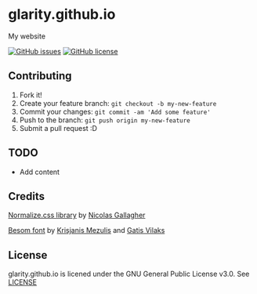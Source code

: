 # glarity.github.io
My website

[![GitHub issues](https://img.shields.io/github/issues/Glarity/glarity.github.io.svg)](https://github.com/Glarity/glarity.github.io/issues)
[![GitHub license](https://img.shields.io/badge/license-AGPL-blue.svg)](https://raw.githubusercontent.com/Glarity/glarity.github.io/master/LICENSE)

## Contributing

1. Fork it!
2. Create your feature branch: `git checkout -b my-new-feature`
3. Commit your changes: `git commit -am 'Add some feature'`
4. Push to the branch: `git push origin my-new-feature`
5. Submit a pull request :D

## TODO

* Add content

## Credits

[Normalize.css library](https://github.com/necolas/normalize.css/) by [Nicolas Gallagher](https://github.com/necolas)

[Besom font](https://www.behance.net/gallery/22459913/Besom-FREE-Brush-font) by [Krisjanis Mezulis](https://www.behance.net/krisijanis) and [Gatis Vilaks](https://www.behance.net/gatisvilaks)

## License

glarity.github.io is licened under the GNU General Public License v3.0. See [LICENSE](https://github.com/Glarity/glarity.github.io/blob/master/LICENSE)
